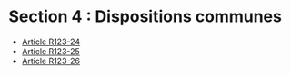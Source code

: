 # Section 4 : Dispositions communes

- [Article R123-24](article-r123-24.md)
- [Article R123-25](article-r123-25.md)
- [Article R123-26](article-r123-26.md)
